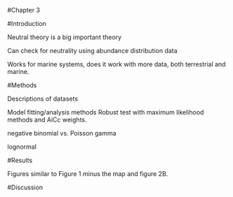#Chapter 3

#Introduction
<!-- Connolly et al 2014. -->
Neutral theory is a big important theory

Can check for neutrality using abundance distribution data

Works for marine systems, does it work with more data, both terrestrial and marine.

#Methods
<!-- Redid analyses with more data-->
Descriptions of datasets

Model fitting/analysis methods
  Robust test with maximum likelihood methods and AiCc weights.

negative binomial vs. Poisson gamma

lognormal

#Results
<!-- Graphs  -->
Figures similar to Figure 1 minus the map and figure 2B.

#Discussion
<!--Big picture.-->